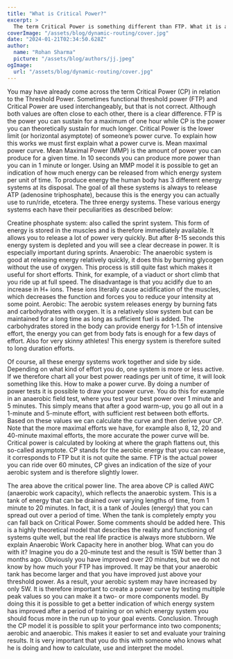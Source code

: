 ```yaml
---
title: "What is Critical Power?"
excerpt: >
  The term Critical Power is something different than FTP. What it is and how useful it is as a cyclist, we explain here!
coverImage: "/assets/blog/dynamic-routing/cover.jpg"
date: "2024-01-21T02:34:50.628Z"
author:
  name: "Rohan Sharma"
  picture: "/assets/blog/authors/jj.jpeg"
ogImage:
  url: "/assets/blog/dynamic-routing/cover.jpg"
---
```


You may have already come across the term Critical Power (CP) in relation to the Threshold Power. Sometimes functional threshold power (FTP) and Critical Power are used interchangeably, but that is not correct. Although both values are often close to each other, there is a clear difference. FTP is the power you can sustain for a maximum of one hour while CP is the power you can theoretically sustain for much longer. Critical Power is the lower limit (or horizontal asymptote) of someone’s power curve. To explain how this works we must first explain what a power curve is.
Mean maximal power curve.
Mean Maximal Power (MMP) is the amount of power you can produce for a given time. In 10 seconds you can produce more power than you can in 1 minute or longer. Using an MMP model it is possible to get an indication of how much energy can be released from which energy system per unit of time.
To produce energy the human body has 3 different energy systems at its disposal. The goal of all these systems is always to release ATP (adenosine triphosphate), because this is the energy you can actually use to run/ride, etcetera.
The three energy systems.
These various energy systems each have their peculiarities as described below:

Creatine phosphate system: also called the sprint system. This form of energy is stored in the muscles and is therefore immediately available. It allows you to release a lot of power very quickly. But after 8-15 seconds this energy system is depleted and you will see a clear decrease in power. It is especially important during sprints.
Anaerobic: The anaerobic system is good at releasing energy relatively quickly, it does this by burning glycogen without the use of oxygen. This process is still quite fast which makes it useful for short efforts. Think, for example, of a viaduct or short climb that you ride up at full speed. The disadvantage is that you acidify due to an increase in H+ ions. These ions literally cause acidification of the muscles, which decreases the function and forces you to reduce your intensity at some point.
Aerobic: The aerobic system releases energy by burning fats and carbohydrates with oxygen. It is a relatively slow system but can be maintained for a long time as long as sufficient fuel is added. The carbohydrates stored in the body can provide energy for 1-1.5h of intensive effort, the energy you can get from body fats is enough for a few days of effort. Also for very skinny athletes! This energy system is therefore suited to long duration efforts.

Of course, all these energy systems work together and side by side. Depending on what kind of effort you do, one system is more or less active. If we therefore chart all your best power readings per unit of time, it will look something like this.
How to make a power curve.
By doing a number of power tests it is possible to draw your power curve. You do this for example in an anaerobic field test, where you test your best power over 1 minute and 5 minutes. This simply means that after a good warm-up, you go all out in a 1-minute and 5-minute effort, with sufficient rest between both efforts. Based on these values we can calculate the curve and then derive your CP. Note that the more maximal efforts we have, for example also 8, 12, 20 and 40-minute maximal efforts, the more accurate the power curve will be.
Critical power is calculated by looking at where the graph flattens out, this so-called asymptote. CP stands for the aerobic energy that you can release, it corresponds to FTP but it is not quite the same. FTP is the actual power you can ride over 60 minutes, CP gives an indication of the size of your aerobic system and is therefore slightly lower.

The area above the critical power line.
The area above CP is called AWC (anaerobic work capacity), which reflects the anaerobic system. This is a tank of energy that can be drained over varying lengths of time, from 1 minute to 20 minutes. In fact, it is a tank of Joules (energy) that you can spread out over a period of time. When the tank is completely empty you can fall back on Critical Power. Some comments should be added here. This is a highly theoretical model that describes the reality and functioning of systems quite well, but the real life practice is always more stubborn. We explain Anaerobic Work Capacity here in another blog.
What can you do with it?
Imagine you do a 20-minute test and the result is 15W better than 3 months ago. Obviously you have improved over 20 minutes, but we do not know by how much your FTP has improved. It may be that your anaerobic tank has become larger and that you have improved just above your threshold power. As a result, your aerobic system may have increased by only 5W. It is therefore important to create a power curve by testing multiple peak values so you can make it a two- or more components model. By doing this it is possible to get a better indication of which energy system has improved after a period of training or on which energy system you should focus more in the run up to your goal events.
Conclusion.
Through the CP model it is possible to split your performance into two components; aerobic and anaerobic. This makes it easier to set and evaluate your training results. It is very important that you do this with someone who knows what he is doing and how to calculate, use and interpret the model.